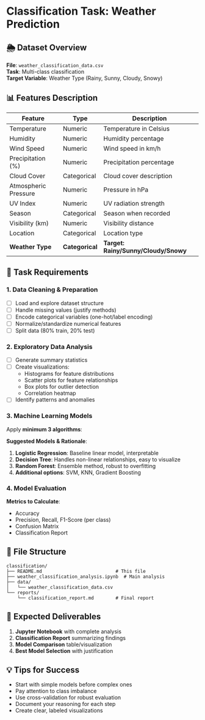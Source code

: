 # Classification Task: Weather Prediction

## 🌦️ Dataset Overview

**File**: `weather_classification_data.csv`  
**Task**: Multi-class classification  
**Target Variable**: Weather Type (Rainy, Sunny, Cloudy, Snowy)

## 📊 Features Description

| Feature | Type | Description |
|---------|------|-------------|
| Temperature | Numeric | Temperature in Celsius |
| Humidity | Numeric | Humidity percentage |
| Wind Speed | Numeric | Wind speed in km/h |
| Precipitation (%) | Numeric | Precipitation percentage |
| Cloud Cover | Categorical | Cloud cover description |
| Atmospheric Pressure | Numeric | Pressure in hPa |
| UV Index | Numeric | UV radiation strength |
| Season | Categorical | Season when recorded |
| Visibility (km) | Numeric | Visibility distance |
| Location | Categorical | Location type |
| **Weather Type** | **Categorical** | **Target: Rainy/Sunny/Cloudy/Snowy** |

## 🎯 Task Requirements

### 1. Data Cleaning & Preparation
- [ ] Load and explore dataset structure
- [ ] Handle missing values (justify methods)
- [ ] Encode categorical variables (one-hot/label encoding)
- [ ] Normalize/standardize numerical features
- [ ] Split data (80% train, 20% test)

### 2. Exploratory Data Analysis
- [ ] Generate summary statistics
- [ ] Create visualizations:
  - Histograms for feature distributions
  - Scatter plots for feature relationships
  - Box plots for outlier detection
  - Correlation heatmap
- [ ] Identify patterns and anomalies

### 3. Machine Learning Models
Apply **minimum 3 algorithms**:

**Suggested Models & Rationale**:
1. **Logistic Regression**: Baseline linear model, interpretable
2. **Decision Tree**: Handles non-linear relationships, easy to visualize
3. **Random Forest**: Ensemble method, robust to overfitting
4. **Additional options**: SVM, KNN, Gradient Boosting

### 4. Model Evaluation
**Metrics to Calculate**:
- Accuracy
- Precision, Recall, F1-Score (per class)
- Confusion Matrix
- Classification Report

## 📁 File Structure

```
classification/
├── README.md                           # This file
├── weather_classification_analysis.ipynb  # Main analysis
├── data/
│   └── weather_classification_data.csv
└── reports/
    └── classification_report.md        # Final report
```

## 🎯 Expected Deliverables

1. **Jupyter Notebook** with complete analysis
2. **Classification Report** summarizing findings
3. **Model Comparison** table/visualization
4. **Best Model Selection** with justification

## 💡 Tips for Success

- Start with simple models before complex ones
- Pay attention to class imbalance
- Use cross-validation for robust evaluation
- Document your reasoning for each step
- Create clear, labeled visualizations
